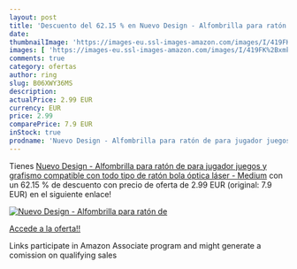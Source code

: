 ```yaml
---
layout: post
title: 'Descuento del 62.15 % en Nuevo Design - Alfombrilla para ratón de'
date: 
thumbnailImage: 'https://images-eu.ssl-images-amazon.com/images/I/419FK%2BxmkDL._SL200_.jpg'
images: [ 'https://images-eu.ssl-images-amazon.com/images/I/419FK%2BxmkDL._SL200_.jpg' ]
comments: true
category: ofertas
author: ring
slug: B06XWY36MS
description:
actualPrice: 2.99 EUR
currency: EUR
price: 2.99
comparePrice: 7.9 EUR
inStock: true
prodname: 'Nuevo Design - Alfombrilla para ratón de para jugador juegos y grafismo  compatible con todo tipo de ratón  bola  óptica  láser  - Medium'
---
```


Tienes [Nuevo Design - Alfombrilla para ratón de para jugador juegos y grafismo  compatible con todo tipo de ratón  bola  óptica  láser  - Medium](https://www.amazon.es/dp/B06XWY36MS/?tag=tolees-21) con un 62.15 % de descuento con precio de oferta de 2.99 EUR (original: 7.9 EUR) en el siguiente enlace!

[![Nuevo Design - Alfombrilla para ratón de](https://images-eu.ssl-images-amazon.com/images/I/419FK%2BxmkDL._SL200_.jpg)](https://www.amazon.es/dp/B06XWY36MS/?tag=tolees-21)

[Accede a la oferta!!](https://www.amazon.es/dp/B06XWY36MS/?tag=tolees-21)

Links participate in Amazon Associate program and might generate a comission on qualifying sales


